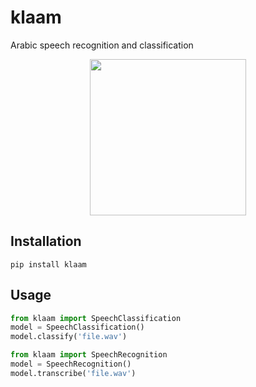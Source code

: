 # klaam
Arabic speech recognition and classification

 <p align="center"> 
 <img src = "https://raw.githubusercontent.com/ARBML/klaam/main/klaam_logo.PNG" width = "250px"/>
 </p>
 
 ## Installation 
 ```
 pip install klaam
 ```
 
 ## Usage 
 
 ```python
 from klaam import SpeechClassification
 model = SpeechClassification()
 model.classify('file.wav')
 
 from klaam import SpeechRecognition
 model = SpeechRecognition()
 model.transcribe('file.wav')
 ```
